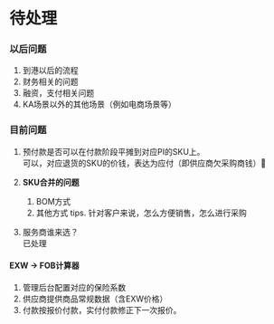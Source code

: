 # 待处理

### 以后问题

1. 到港以后的流程
2. 财务相关的问题
3. 融资，支付相关问题
4. KA场景以外的其他场景（例如电商场景等）

### 目前问题

1. 预付款是否可以在付款阶段平摊到对应PI的SKU上。  
   可以，对应退货的SKU的价钱，表达为应付（即供应商欠采购商钱）

2. **SKU合并的问题**

   1. BOM方式
   2. 其他方式
      tips. 针对客户来说，怎么方便销售，怎么进行采购

3. 服务商谁来选？  
   已处理

#### EXW -&gt; FOB计算器

1. 管理后台配置对应的保险系数
2. 供应商提供商品常规数据（含EXW价格）
3. 付款按报价付款，实付付款修正下一次报价。



